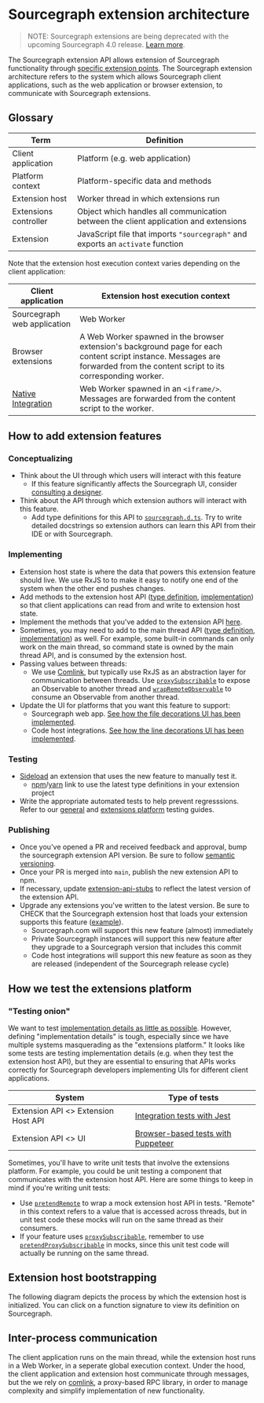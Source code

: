 # Sourcegraph extension architecture

> NOTE: Sourcegraph extensions are being deprecated with the upcoming Sourcegraph 4.0 release. [Learn more](../../../extensions/deprecation.md).

The Sourcegraph extension API allows extension of Sourcegraph functionality through [specific extension points](https://unpkg.com/sourcegraph@24.7.0/dist/docs/index.html). The Sourcegraph extension architecture refers to the system which allows Sourcegraph client applications, such as the web application or browser extension, to communicate with Sourcegraph extensions.

<object data="/dev/background-information/web/extension-architecture.svg" type="image/svg+xml" style="width:100%;">
</object>

## Glossary

| Term | Definition |
| --- | --- |
| Client application | Platform (e.g. web application) |
| Platform context | Platform-specific data and methods |
| Extension host | Worker thread in which extensions run |
| Extensions controller | Object which handles all communication between the client application and extensions |
| Extension | JavaScript file that imports `"sourcegraph"` and exports an `activate` function |


Note that the extension host execution context varies depending on the client application:

| Client application | Extension host execution context |
| --- | --- |
| Sourcegraph web application | Web Worker |
| Browser extensions | A Web Worker spawned in the browser extension's background page for each content script instance. Messages are forwarded from the content script to its corresponding worker. |
| [Native Integration](../web/code_host_integrations.md#how-code-host-integrations-are-delivered) | Web Worker spawned in an `<iframe/>`. Messages are forwarded from the content script to the worker. |


<!-- TODO(tj|p=2) future topics: 1) code tour/onboarding help -->

## How to add extension features

### Conceptualizing

- Think about the UI through which users will interact with this feature
	- If this feature significantly affects the Sourcegraph UI, consider [consulting a designer](https://handbook.sourcegraph.com/product/design#working-with-design-requesting-design-work).
- Think about the API through which extension authors will interact with this feature.
	- Add type definitions for this API to [`sourcegraph.d.ts`](https://sourcegraph.com/github.com/sourcegraph/sourcegraph/-/blob/client/extension-api/src/sourcegraph.d.ts). Try to write detailed docstrings so extension authors can learn this API from their IDE or with Sourcegraph.

### Implementing

- Extension host state is where the data that powers this extension feature should live. We use RxJS to to make it easy to notify one end of the system when the other end pushes changes.
- Add methods to the extension host API ([type definition](https://sourcegraph.com/github.com/sourcegraph/sourcegraph@79b7780a76bf93d4f153b3e5657013ca6f820d06/-/blob/client/shared/src/api/contract.ts#L27-32), [implementation](https://sourcegraph.com/github.com/sourcegraph/sourcegraph/-/blob/client/shared/src/api/extension/extensionHostApi.ts)) so that client applications can read from and write to extension host state.
- Implement the methods that you've added to the extension API [here](https://sourcegraph.com/github.com/sourcegraph/sourcegraph@79b7780a76bf93d4f153b3e5657013ca6f820d06/-/blob/client/shared/src/api/extension/extensionApi.ts).
- Sometimes, you may need to add to the main thread API ([type definition](https://sourcegraph.com/github.com/sourcegraph/sourcegraph@79b7780a76bf93d4f153b3e5657013ca6f820d06/-/blob/client/shared/src/api/contract.ts#L169-174), [implementation](https://sourcegraph.com/github.com/sourcegraph/sourcegraph/-/blob/client/shared/src/api/client/mainthread-api.ts)) as well. For example, some built-in commands can only work on the main thread, so command state is owned by the main thread API, and is consumed by the extension host.
- Passing values between threads:
	- We use [Comlink](#inter-process-communication), but typically use RxJS as an abstraction layer for communication between threads. Use [`proxySubscribable`](https://sourcegraph.com/github.com/sourcegraph/sourcegraph@79b7780/-/blob/client/shared/src/api/extension/api/common.ts#L21:14&tab=references) to expose an Observable to another thread and [`wrapRemoteObservable`](https://sourcegraph.com/github.com/sourcegraph/sourcegraph@79b7780/-/blob/client/shared/src/api/client/api/common.ts#L50:14&tab=references) to consume an Observable from another thread.
- Update the UI for platforms that you want this feature to support:
	- Sourcegraph web app. [See how the file decorations UI has been implemented](https://sourcegraph.com/github.com/sourcegraph/sourcegraph@79b7780a76bf93d4f153b3e5657013ca6f820d06/-/blob/client/web/src/repo/tree/TreePage.tsx#L198-213).
	- Code host integrations. [See how the line decorations UI has been implemented](https://sourcegraph.com/github.com/sourcegraph/sourcegraph@79b7780/-/blob/client/browser/src/shared/code-hosts/shared/codeHost.tsx#L1039-1094).

### Testing

- [Sideload](../../../extensions/authoring/local_development.md) an extension that uses the new feature to manually test it.
	- [npm](https://docs.npmjs.com/cli/v7/commands/npm-link)/[yarn](https://classic.yarnpkg.com/en/docs/cli/link/) link to use the latest type definitions in your extension project
- Write the appropriate automated tests to help prevent regresssions. Refer to our [general](http://docs.sourcegraph.com/dev/background-information/testing_web_code) and [extensions platform](#how-we-test-the-extensions-platform) testing guides.

### Publishing

- Once you've opened a PR and received feedback and approval, bump the sourcegraph extension API version. Be sure to follow [semantic versioning](https://semver.org/).
- Once your PR is merged into `main`, publish the new extension API to npm.
- If necessary, update [extension-api-stubs](https://github.com/sourcegraph/extension-api-stubs) to reflect the latest version of the extension API.
- Upgrade any extensions you've written to the latest version. Be sure to CHECK that the Sourcegraph extension host that loads your extension supports this feature ([example](https://sourcegraph.com/github.com/codecov/sourcegraph-codecov@19a302e7dccb48b4fe910f1862309e434cf76bb8/-/blob/src/extension.ts#L225-227)).
	- Sourcegraph.com will support this new feature (almost) immediately
	- Private Sourcegraph instances will support this new feature after they upgrade to a Sourcegraph version that includes this commit
	- Code host integrations will support this new feature as soon as they are released (independent of the Sourcegraph release cycle)

## How we test the extensions platform


### "Testing onion"

<object data="/dev/background-information/web/extensions-testing-onion.svg" type="image/svg+xml" style="width:100%; height: 100%">
</object>

We want to test [implementation details as little as possible](https://kentcdodds.com/blog/testing-implementation-details#why-is-testing-implementation-details-bad). However, defining "implementation details" is tough, especially since we have multiple systems masquerading as the "extensions platform." It looks like some tests are testing implementation details (e.g. when they test the extension host API), but they are essential to ensuring that APIs works correctly for Sourcegraph developers implementing UIs for different client applications.

| System | Type of tests |
| --- | --- |
| Extension API <> Extension Host API | [Integration tests with Jest](https://sourcegraph.com/github.com/sourcegraph/sourcegraph/-/tree/client/shared/src/api/integration-test) |
| Extension API <> UI | [Browser-based tests with Puppeteer](https://docs.sourcegraph.com/dev/background-information/testing#browser-based-tests) |


Sometimes, you'll have to write unit tests that involve the extensions platform. For example, you could be unit testing a component that communicates with the extension host API. Here are some things to keep in mind if you're writing unit tests:

- Use [`pretendRemote`](https://sourcegraph.com/github.com/sourcegraph/sourcegraph@79b7780a76bf93d4f153b3e5657013ca6f820d06/-/blob/client/shared/src/api/util.ts#L134:14&tab=references) to wrap a mock extension host API in tests. "Remote" in this context refers to a value that is accessed across threads, but in unit test code these mocks will run on the same thread as their consumers.
- If your feature uses [`proxySubscribable`](https://sourcegraph.com/github.com/sourcegraph/sourcegraph@79b7780/-/blob/client/shared/src/api/extension/api/common.ts#L21:14&tab=references), remember to use [`pretendProxySubscribable`](https://sourcegraph.com/github.com/sourcegraph/sourcegraph@79b7780/-/blob/client/shared/src/api/extension/api/common.ts#L21:14&tab=references) in mocks, since this unit test code will actually be running on the same thread.

## Extension host bootstrapping

The following diagram depicts the process by which the extension host is initialized. You can click on a function signature to view its definition on Sourcegraph.

<object data="/dev/background-information/web/extension-host.svg" type="image/svg+xml" style="width:100%; height: 100%">
</object>

<!--- Update this diagram (../web/extension-host.drawio) on https://app.diagrams.net/  -->
## Inter-process communication

The client application runs on the main thread, while the extension host runs in a Web Worker, in a seperate global execution context. Under the hood, the client application and extension host communicate through messages, but the we rely on [comlink](https://github.com/GoogleChromeLabs/comlink), a proxy-based RPC library, in order to manage complexity and simplify implementation of new functionality.

<!-- TODO(tj): Would visualization of how comlink + RxJS work together help? -->
